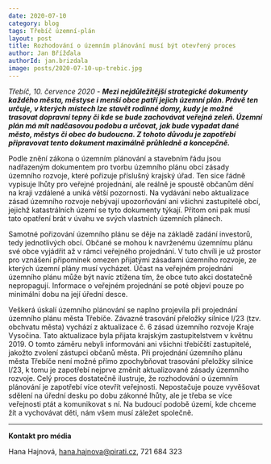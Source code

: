 ```yaml
---
date: 2020-07-10
category: blog
tags: Třebíč územní-plán
layout: post
title: Rozhodování o územním plánování musí být otevřený proces
author: Jan Břížďala
authorId: jan.brizdala
image: posts/2020-07-10-up-trebic.jpg
---
```


*Třebíč, 10. července 2020* - ***Mezi nejdůležitější strategické dokumenty každého města, městyse i menší obce patří jejich územní plán. Právě ten určuje, v kterých místech lze stavět rodinné domy, kudy je možné trasovat dopravní tepny či kde se bude zachovávat veřejná zeleň. Územní plán má mít nadčasovou podobu a určovat, jak bude vypadat dané město, městys či obec do budoucna. Z tohoto důvodu je zapotřebí připravovat tento dokument maximálně průhledně a koncepčně.***

Podle znění zákona o územním plánování a stavebním řádu jsou nadřazeným dokumentem pro tvorbu územního plánu obcí zásady územního rozvoje, které pořizuje příslušný krajský úřad. Ten sice řádně vypisuje lhůty pro veřejné projednání, ale reálně je spoustě občanům dění na kraji vzdálené a uniká větší pozornosti. Na vydávání nebo aktualizace zásad územního rozvoje nebývají upozorňování ani všichni zastupitelé obcí, jejichž katastrálních území se tyto dokumenty týkají. Přitom oni pak musí tato opatření brát v úvahu ve svých vlastních územních plánech.

Samotné pořizování územního plánu se děje na základě zadání investorů, tedy jednotlivých obcí. Občané se mohou k navrženému územnímu plánu své obce vyjádřit až v rámci veřejného projednání. V tuto chvíli je už prostor pro vznášení připomínek omezen přijatými zásadami územního rozvoje, ze kterých územní plány musí vycházet. Účast na veřejném projednání územního plánu může být navíc ztížena tím, že obce tuto akci dostatečně nepropagují. Informace o veřejném projednání se poté objeví pouze po minimální dobu na její úřední desce.

Veškerá úskalí územního plánování se naplno projevila při projednání územního plánu města Třebíče. Závazné trasování přeložky silnice I/23 (tzv. obchvatu města) vychází z aktualizace č. 6 zásad územního rozvoje Kraje Vysočina. Tato aktualizace byla přijata krajským zastupitelstvem v květnu 2019. O tomto záměru nebyli informováni ani všichni třebíčští zastupitelé, jakožto zvolení zástupci občanů města. Při projednání územního plánu města Třebíče není možné přímo zpochybňovat trasování přeložky silnice I/23, k tomu je zapotřebí nejprve změnit aktualizované zásady územního rozvoje. Celý proces dostatečně ilustruje, že rozhodování o územním plánování je zapotřebí více otevřít veřejnosti. Nepostačuje pouze vyvěšovat sdělení na úřední desku po dobu zákonné lhůty, ale je třeba se více veřejnosti ptát a komunikovat s ní. Na budoucí podobě území, kde chceme žít a vychovávat děti, nám všem musí záležet společně.

---

**Kontakt pro média**

Hana Hajnová, <hana.hajnova@pirati.cz>, 721 684 323

